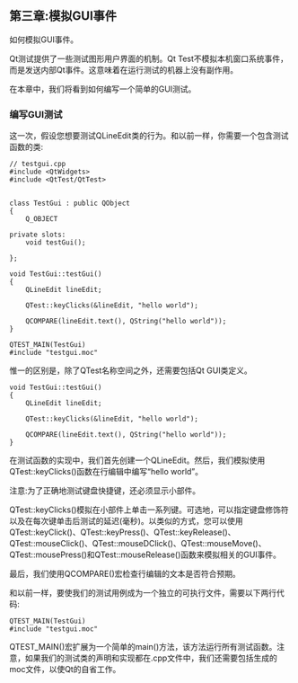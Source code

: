 ## 第三章:模拟GUI事件

如何模拟GUI事件。

Qt测试提供了一些测试图形用户界面的机制。Qt Test不模拟本机窗口系统事件，而是发送内部Qt事件。这意味着在运行测试的机器上没有副作用。

在本章中，我们将看到如何编写一个简单的GUI测试。

### 编写GUI测试

这一次，假设您想要测试QLineEdit类的行为。和以前一样，你需要一个包含测试函数的类:


```
// testgui.cpp
#include <QtWidgets>
#include <QtTest/QtTest>


class TestGui : public QObject
{
    Q_OBJECT

private slots:
    void testGui();

};

void TestGui::testGui()
{
    QLineEdit lineEdit;

    QTest::keyClicks(&lineEdit, "hello world");

    QCOMPARE(lineEdit.text(), QString("hello world"));
}

QTEST_MAIN(TestGui)
#include "testgui.moc"
```

惟一的区别是，除了QTest名称空间之外，还需要包括Qt GUI类定义。

```
void TestGui::testGui()
{
    QLineEdit lineEdit;

    QTest::keyClicks(&lineEdit, "hello world");

    QCOMPARE(lineEdit.text(), QString("hello world"));
}
```

在测试函数的实现中，我们首先创建一个QLineEdit。然后，我们模拟使用QTest::keyClicks()函数在行编辑中编写“hello world”。

注意:为了正确地测试键盘快捷键，还必须显示小部件。

QTest::keyClicks()模拟在小部件上单击一系列键。可选地，可以指定键盘修饰符以及在每次键单击后测试的延迟(毫秒)。以类似的方式，您可以使用QTest::keyClick()、QTest::keyPress()、QTest::keyRelease()、QTest::mouseClick()、QTest::mouseDClick()、QTest::mouseMove()、QTest::mousePress()和QTest::mouseRelease()函数来模拟相关的GUI事件。

最后，我们使用QCOMPARE()宏检查行编辑的文本是否符合预期。

和以前一样，要使我们的测试用例成为一个独立的可执行文件，需要以下两行代码:

```
QTEST_MAIN(TestGui)
#include "testgui.moc"
```


QTEST_MAIN()宏扩展为一个简单的main()方法，该方法运行所有测试函数。注意，如果我们的测试类的声明和实现都在.cpp文件中，我们还需要包括生成的moc文件，以使Qt的自省工作。